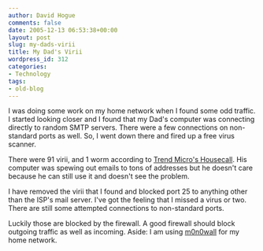 ```yaml
---
author: David Hogue
comments: false
date: 2005-12-13 06:53:38+00:00
layout: post
slug: my-dads-virii
title: My Dad's Virii
wordpress_id: 312
categories:
- Technology
tags:
- old-blog
---
```


I was doing some work on my home network when I found some odd traffic.  I started looking closer and I found that my Dad's computer was connecting directly to random SMTP servers.  There were a few connections on non-standard ports as well.  So, I went down there and fired up a free virus scanner.

There were 91 virii, and 1 worm according to [Trend Micro's Housecall](http://housecall.trendmicro.com).  His computer was spewing out emails to tons of addresses but he doesn't care because he can still use it and doesn't see the problem.

I have removed the virii that I found and blocked port 25 to anything other than the ISP's mail server.  I've got the feeling that I missed a virus or two.  There are still some attempted connections to non-standard ports.

Luckily those are blocked by the firewall.  A good firewall should block outgoing traffic as well as incoming.  Aside: I am using [m0n0wall](http://m0n0.ch/wall/) for my home network.
